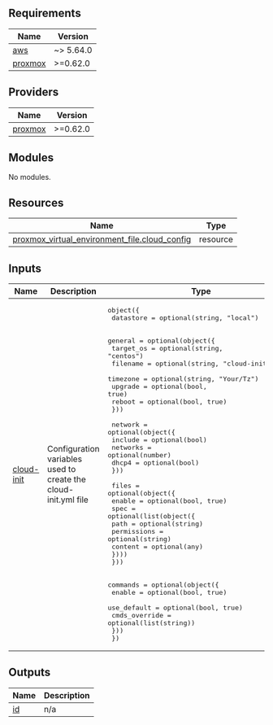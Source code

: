<!-- BEGIN_TF_DOCS -->
## Requirements

| Name | Version |
|------|---------|
| <a name="requirement_aws"></a> [aws](#requirement\_aws) | ~> 5.64.0 |
| <a name="requirement_proxmox"></a> [proxmox](#requirement\_proxmox) | >=0.62.0 |

## Providers

| Name | Version |
|------|---------|
| <a name="provider_proxmox"></a> [proxmox](#provider\_proxmox) | >=0.62.0 |

## Modules

No modules.

## Resources

| Name | Type |
|------|------|
| [proxmox_virtual_environment_file.cloud_config](https://registry.terraform.io/providers/bpg/proxmox/latest/docs/resources/virtual_environment_file) | resource |

## Inputs

| Name | Description | Type | Default | Required |
|------|-------------|------|---------|:--------:|
| <a name="input_cloud-init"></a> [cloud-init](#input\_cloud-init) | Configuration variables used to create the cloud-init.yml file | <pre>object({<br>    datastore = optional(string, "local")<br><br>    general = optional(object({<br>      target_os = optional(string, "centos")<br>      filename  = optional(string, "cloud-init.yaml")<br>      timezone  = optional(string, "Your/Tz")<br>      upgrade   = optional(bool, true)<br>      reboot    = optional(bool, true)<br>    }))<br><br>    network = optional(object({<br>      include  = optional(bool)<br>      networks = optional(number)<br>      dhcp4    = optional(bool)<br>    }))<br><br>    files = optional(object({<br>      enable = optional(bool, true)<br>      spec = optional(list(object({<br>        path        = optional(string)<br>        permissions = optional(string)<br>        content     = optional(any)<br>      })))<br>    }))<br><br>    commands = optional(object({<br>      enable        = optional(bool, true)<br>      use_default   = optional(bool, true)<br>      cmds_override = optional(list(string))<br>    }))<br>  })</pre> | n/a | yes |

## Outputs

| Name | Description |
|------|-------------|
| <a name="output_id"></a> [id](#output\_id) | n/a |
<!-- END_TF_DOCS -->